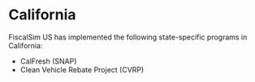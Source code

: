 # California

FiscalSim US has implemented the following state-specific programs in California:
* CalFresh (SNAP)
* Clean Vehicle Rebate Project (CVRP)
